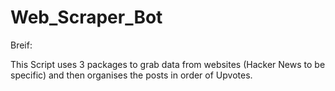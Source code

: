 # Web_Scraper_Bot

Breif:

This Script uses 3 packages to grab data from websites (Hacker News to be specific) and then organises the posts in order of Upvotes.

